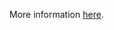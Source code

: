 More information [here](https://docs.prismacloud.io/en/enterprise-edition/policy-reference/alibaba-policies/alibaba-general-policies/ensure-alibaba-cloud-launch-template-data-disks-are-encrypted).
